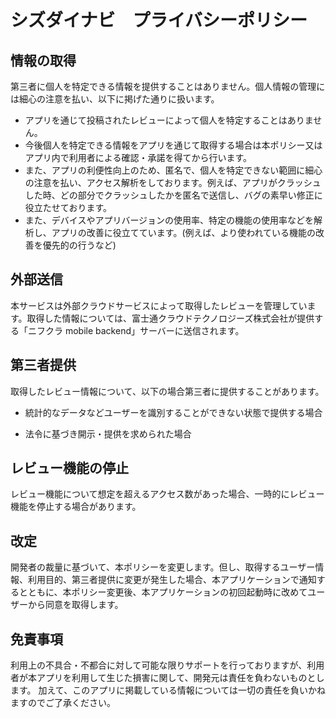 # シズダイナビ　プライバシーポリシー

## 情報の取得
第三者に個人を特定できる情報を提供することはありません。個人情報の管理には細心の注意を払い、以下に掲げた通りに扱います。
 * アプリを通じて投稿されたレビューによって個人を特定することはありません。
 * 今後個人を特定できる情報をアプリを通じて取得する場合は本ポリシー又はアプリ内で利用者による確認・承諾を得てから行います。
 * また、アプリの利便性向上のため、匿名で、個人を特定できない範囲に細心の注意を払い、アクセス解析をしております。例えば、アプリがクラッシュした時、どの部分でクラッシュしたかを匿名で送信し、バグの素早い修正に役立たせております。
 * また、デバイスやアプリバージョンの使用率、特定の機能の使用率などを解析し、アプリの改善に役立てています。(例えば、より使われている機能の改善を優先的の行うなど)

## 外部送信
本サービスは外部クラウドサービスによって取得したレビューを管理しています。取得した情報については、富士通クラウドテクノロジーズ株式会社が提供する「ニフクラ mobile backend」サーバーに送信されます。

## 第三者提供
取得したレビュー情報について、以下の場合第三者に提供することがあります。

* 統計的なデータなどユーザーを識別することができない状態で提供する場合

* 法令に基づき開示・提供を求められた場合

## レビュー機能の停止
レビュー機能について想定を超えるアクセス数があった場合、一時的にレビュー機能を停止する場合があります。

## 改定
開発者の裁量に基づいて、本ポリシーを変更します。但し、取得するユーザー情報、利用目的、第三者提供に変更が発生した場合、本アプリケーションで通知するとともに、本ポリシー変更後、本アプリケーションの初回起動時に改めてユーザーから同意を取得します。
 
## 免責事項
利用上の不具合・不都合に対して可能な限りサポートを行っておりますが、利用者が本アプリを利用して生じた損害に関して、開発元は責任を負わないものとします。
加えて、このアプリに掲載している情報については一切の責任を負いかねますのでご了承ください。
